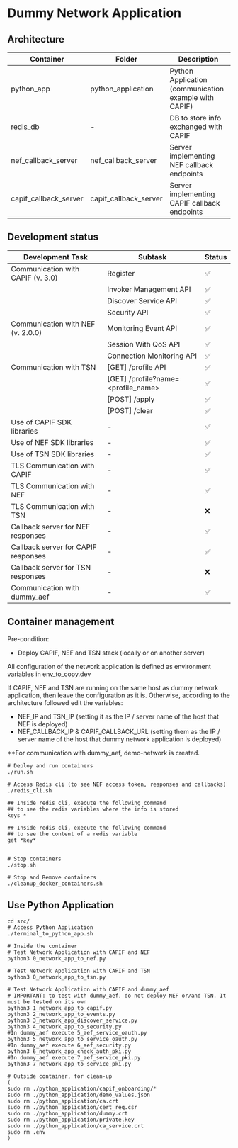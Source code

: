 # Dummy Network Application

## Architecture

| Container             | Folder                | Description                                      |
|-----------------------|-----------------------|--------------------------------------------------|
| python_app            | python_application    | Python Application (communication example with CAPIF) |
| redis_db              | -                     | DB to store info exchanged with CAPIF            |
| nef_callback_server   | nef_callback_server   | Server implementing NEF callback endpoints       |
| capif_callback_server | capif_callback_server | Server implementing CAPIF callback endpoints     |

## Development status

| Development Task                    | Subtask                            | Status |
|-------------------------------------|------------------------------------|--------|
| Communication with CAPIF (v. 3.0)   | Register                           | ✅      |
|                                     | Invoker Management API             | ✅      |
|                                     | Discover Service API               | ✅      |
|                                     | Security API                       | ✅      |
| Communication with NEF (v. 2.0.0)   | Monitoring Event API               | ✅      |
|                                     | Session With QoS API               | ✅      |
|                                     | Connection Monitoring API          | ✅      |
| Communication with TSN              | [GET] /profile API                 | ✅      |
|                                     | [GET] /profile?name=<profile_name> | ✅      |
|                                     | [POST] /apply                      | ✅      |
|                                     | [POST] /clear                      | ✅      |
| Use of CAPIF SDK libraries          | -                                  | ✅      |
| Use of NEF SDK libraries            | -                                  | ✅      |
| Use of TSN SDK libraries            | -                                  | ✅      |
| TLS Communication with CAPIF        | -                                  | ✅      |
| TLS Communication with NEF          | -                                  | ✅      |
| TLS Communication with TSN          | -                                  | ❌      |
| Callback server for NEF responses   | -                                  | ✅      |
| Callback server for CAPIF responses | -                                  | ✅      |
| Callback server for TSN responses   | -                                  | ❌      |
| Communication with dummy_aef        | -                                  | ✅      |


## Container management
Pre-condition:
- Deploy CAPIF, NEF and TSN stack (locally or on another server)

All configuration of the network application is defined as environment variables 
in env_to_copy.dev

If CAPIF, NEF and TSN are running on the same host as dummy network application,
then leave the configuration as it is. 
Otherwise, according to the architecture followed edit the variables:
- NEF_IP and TSN_IP (setting it as the IP / server name of the host that NEF is deployed)
- NEF_CALLBACK_IP & CAPIF_CALLBACK_URL (setting them as the IP / server name of the host that dummy network application is deployed)

**For communication with dummy_aef, demo-network is created.

```shell
# Deploy and run containers
./run.sh

# Access Redis cli (to see NEF access token, responses and callbacks)
./redis_cli.sh

## Inside redis cli, execute the following command 
## to see the redis variables where the info is stored
keys *

## Inside redis cli, execute the following command 
## to see the content of a redis variable
get *key*


# Stop containers
./stop.sh

# Stop and Remove containers
./cleanup_docker_containers.sh
```

## Use Python Application

```shell
cd src/
# Access Python Application
./terminal_to_python_app.sh

# Inside the container
# Test Network Application with CAPIF and NEF
python3 0_network_app_to_nef.py

# Test Network Application with CAPIF and TSN
python3 0_network_app_to_tsn.py

# Test Network Application with CAPIF and dummy_aef
# IMPORTANT: to test with dummy_aef, do not deploy NEF or/and TSN. It must be tested on its own
python3 1_network_app_to_capif.py
python3 2_network_app_to_events.py
python3 3_network_app_discover_service.py
python3 4_network_app_to_security.py
#In dummy_aef execute 5_aef_service_oauth.py
python3 5_network_app_to_service_oauth.py
#In dummy_aef execute 6_aef_security.py
python3 6_network_app_check_auth_pki.py
#In dummy_aef execute 7_aef_service_pki.py
python3 7_network_app_to_service_pki.py

# Outside container, for clean-up
(
sudo rm ./python_application/capif_onboarding/*
sudo rm ./python_application/demo_values.json
sudo rm ./python_application/ca.crt
sudo rm ./python_application/cert_req.csr
sudo rm ./python_application/dummy.crt
sudo rm ./python_application/private.key
sudo rm ./python_application/ca_service.crt
sudo rm .env
)
```